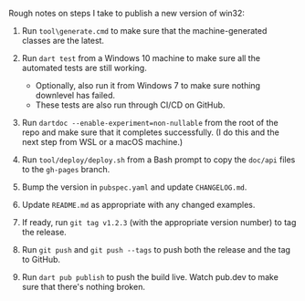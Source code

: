 Rough notes on steps I take to publish a new version of win32:

1. Run `tool\generate.cmd` to make sure that the machine-generated classes are
   the latest.

2. Run `dart test` from a Windows 10 machine to make sure all the
   automated tests are still working.

   - Optionally, also run it from Windows 7 to make sure nothing downlevel has
     failed.
   - These tests are also run through CI/CD on GitHub.

3. Run `dartdoc --enable-experiment=non-nullable` from the root of the repo and
   make sure that it completes successfully. (I do this and the next step from
   WSL or a macOS machine.)

4. Run `tool/deploy/deploy.sh` from a Bash prompt to copy the `doc/api` files to
   the `gh-pages` branch.

5. Bump the version in `pubspec.yaml` and update `CHANGELOG.md`.

6. Update `README.md` as appropriate with any changed examples.

7. If ready, run `git tag v1.2.3` (with the appropriate version number) to tag
   the release.

8. Run `git push` and `git push --tags` to push both the release and the tag to
   GitHub.

9. Run `dart pub publish` to push the build live. Watch pub.dev to make sure
   that there's nothing broken.
